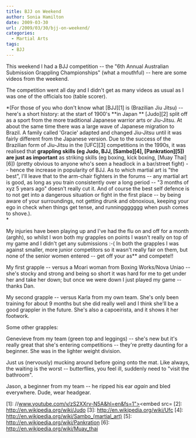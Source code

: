 ```yaml
---
title: BJJ on Weekend
author: Sonia Hamilton
date: 2009-03-30
url: /2009/03/30/bjj-on-weekend/
categories:
  - Martial Arts
tags:
  - BJJ
---
```

This weekend I had a BJJ competition -- the "6th Annual Australian Submission Grappling Championships" (what a mouthful) -- here are some videos from the weekend.

<!--more-->

The competition went all day and I didn't get as many videos as usual as I was one of the officials too (table scorer).

*(For those of you who don't know what [BJJ][1] is (Brazilian Jiu Jitsu) -- here's a short history: at the start of 1900's **in Japan ** [Judo][2] split off as a sport from the more traditional Japanese warrior arts or Jiu-Jitsu. At about the same time there was a large wave of Japanese migration to Brazil. A family called 'Gracie' adapted and changed Jiu-Jitsu until it was fairly different from the Japanese version. Due to the success of the Brazilian form of Jiu-Jitsu in the [UFC][3] competitions in the 1990s, it was realised that **grappling skills (eg Judo, BJJ, [Sambo][4], [Pankration][5]) are just as important** as striking skills (eg boxing, kick boxing, [Muay Thai][6]) (pretty obvious to anyone who's seen a headlock in a bar/street fight) -- hence the increase in popularity of BJJ. As to which martial art is "the best", I'll leave that to the arm-chair fighters in the forums -- any martial art is good, as long as you train consistently over a long period -- "3 months of xyz 5 years ago" doesn't really cut it. And of course the best self defence is to not get into a dangerous situation or fight in the first place -- by being aware of your surroundings, not getting drunk and obnoxious, keeping your ego in check when things get tense, and runninggggggg when push comes to shove.).  
*

My injuries have been playing up and I've had the flu on and off for a month (arghh), so whilst I won both my grapples on points I wasn't really on top of my game and I didn't get any submissions :-( In both the grapples I was against smaller, more junior competitors so it wasn't really fair on them, but none of the senior women entered -- get off your as** and compete!!

My first grapple -- versus a Moari woman from Boxing Works/Nova Uniao -- she's stocky and strong and being so short it was hard for me to get under her and take her down; but once we were down I just played my game -- thanks Dan.

<!-- youtube?? -->

My second grapple -- versus Karla from my own team. She's only been training for about 9 months but she did really well and I think she'll be a good grappler in the future. She's also a capoeirista, and it shows it her footwork.

<!-- youtube?? -->

Some other grapples:

Genevieve from my team (green top and leggings) -- she's new but it's really great that she's entering competitions -- they're pretty daunting for a beginner. She was in the lighter weight division.

<!-- youtube?? -->

Just us (nervously) mucking around before going onto the mat. Like always, the waiting is the worst -- butterflies, you feel ill, suddenly need to "visit the bathroom".

<!-- youtube?? -->

Jason, a beginner from my team -- he ripped his ear *again* and bled everywhere. Dude, wear headgear.

<!-- youtube?? -->

 [1]: //www.youtube.com/v/zS2XXrv-N5A&hl=en&fs=1"></param><param name="allowFullScreen" value="true"></param><param name="allowscriptaccess" value="always"></param><embed src=
 [2]: http://en.wikipedia.org/wiki/Judo
 [3]: http://en.wikipedia.org/wiki/Ufc
 [4]: http://en.wikipedia.org/wiki/Sambo_(martial_art)
 [5]: http://en.wikipedia.org/wiki/Pankration
 [6]: http://en.wikipedia.org/wiki/Muay_thai
